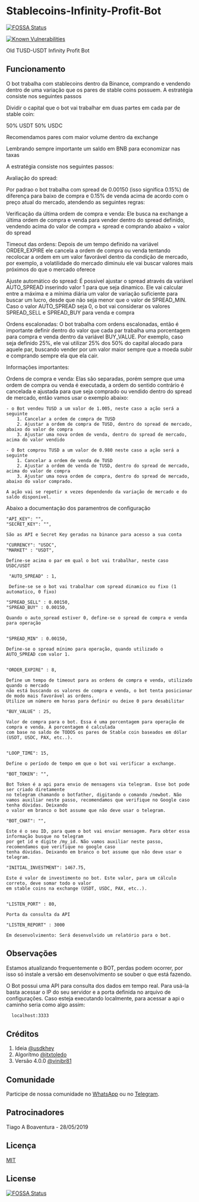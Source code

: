 # Stablecoins-Infinity-Profit-Bot
[![FOSSA Status](https://app.fossa.io/api/projects/git%2Bgithub.com%2FGuillerbr%2FStablecoins-Infinity-Profit-Bot.svg?type=shield)](https://app.fossa.io/projects/git%2Bgithub.com%2FGuillerbr%2FStablecoins-Infinity-Profit-Bot?ref=badge_shield)

[![Known Vulnerabilities](https://snyk.io/test/github/Guillerbr/Stablecoins-Infinity-Profit-Bot/badge.svg?targetFile=package.json)](https://snyk.io/test/github/Guillerbr/Stablecoins-Infinity-Profit-Bot?targetFile=package.json)

Old TUSD-USDT Infinity Profit Bot

## Funcionamento
O bot trabalha com stablecoins dentro da Binance, comprando e vendendo dentro de uma variação que os pares
de stable coins possuem. A estratégia consiste nos seguintes passos

Dividir o capital que o bot vai trabalhar em duas partes em cada par de stable coin:

50% USDT
50% USDC

Recomendamos pares com maior volume dentro da exchange

Lembrando sempre importante um saldo em BNB para economizar nas taxas

A estratégia consiste nos seguintes passos:

Avaliação do spread:

Por padrao o bot trabalha com spread de 0.00150 (isso significa 0.15%) de diferença para baixo
de compra e 0.15% de venda acima de acordo com o preço atual do mercado, atendendo as seguintes regras:

Verificação da última ordem de compra e venda: Ele busca na exchange a última ordem de compra e venda
para vender dentro do spread definido, vendendo acima do valor de compra + spread e comprando abaixo + valor do spread

Timeout das ordens: Depois de um tempo definido na variável ORDER_EXPIRE ele cancela a ordem de compra ou venda
tentando recolocar a ordem em um valor favorável dentro da condição de mercado, por exemplo, a volatilidade 
do mercado diminuiu ele vai buscar valores mais próximos do que o mercado oferece

Ajuste automático do spread: É possível ajustar o spread através da variável AUTO_SPREAD inserindo valor 1
para que seja dinamico. Ele vai calcular entre a máxima e a mínima diária um valor de variação suficiente
para buscar um lucro, desde que não seja menor que o valor de SPREAD_MIN. Caso o valor AUTO_SPREAD seja 0, 
o bot vai considerar os valores SPREAD_SELL e SPREAD_BUY para venda e compra

Ordens escalonadas: O bot trabalha com ordens escalonadas, então é importante definir dentro do valor
que cada par trabalha uma porcentagem para compra e venda dentro da variável BUY_VALUE. Por exemplo, caso seja
definido 25%, ele vai utilizar 25% dos 50% do capital alocado para aquele par, buscando vender por um valor maior 
sempre que a moeda subir e comprando sempre ela que ela cair.

Informações importantes:

Ordens de compra e venda: Elas são separadas, porém sempre que uma ordem de compra ou venda é executada, a ordem
do sentido contrário é cancelada e ajustada para que seja comprado ou vendido dentro do spread de mercado, então
vamos usar o exemplo abaixo:
	
	- o Bot vendeu TUSD a um valor de 1.005, neste caso a ação será a seguinte
		1. Cancelar a ordem de compra de TUSD
		2. Ajustar a ordem de compra de TUSD, dentro do spread de mercado, abaixo do valor de compra
		3. Ajustar uma nova ordem de venda, dentro do spread de mercado, acima do valor vendido
		
	- O Bot comprou TUSD a um valor de 0.980 neste caso a ação será a seguinte
		1. Cancelar a ordem de venda de TUSD
		2. Ajustar a ordem de venda de TUSD, dentro do spread de mercado, acima do valor de compra
		3. Ajustar uma nova ordem de compra, dentro do spread de mercado, abaixo do valor comprado.
	
	A ação vai se repetir x vezes dependendo da variação de mercado e do saldo disponível.
	
	
Abaixo a documentação dos paramentros de configuração

    "API_KEY": "",
    "SECRET_KEY": "",
    
    São as API e Secret Key geradas na binance para acesso a sua conta
    
    "CURRENCY": "USDC",
    "MARKET" : "USDT",
    
    Define-se acima o par em qual o bot vai trabalhar, neste caso USDC/USDT
    
     "AUTO_SPREAD" : 1,
     
     Define-se se o bot vai trabalhar com spread dinamico ou fixo (1 automatico, 0 fixo)
        
    "SPREAD_SELL" : 0.00150,
    "SPREAD_BUY" : 0.00150,
    
    Quando o auto_spread estiver 0, define-se o spread de compra e venda para operação 
    
    
    "SPREAD_MIN" : 0.00150,
    
    Define-se o spread mínimo para operação, quando utilizado o AUTO_SPREAD com valor 1. 
       
    
    "ORDER_EXPIRE" : 8,
    
    Define um tempo de timeout para as ordens de compra e venda, utilizado quando o mercado
    não está buscando os valores de compra e venda, o bot tenta posicionar de modo mais favorável as ordens.
    Utilize um número em horas para definir ou deixe 0 para desabilitar
   
    "BUY_VALUE" : 25,
    
    Valor de compra para o bot. Essa é uma porcentagem para operação de compra e venda. A porcentagem é calculada
    com base no saldo de TODOS os pares de Stable coin baseados em dólar (USDT, USDC, PAX, etc..).    
    
    
    "LOOP_TIME": 15,
    
    Define o período de tempo em que o bot vai verificar a exchange.
    
    "BOT_TOKEN": "",
    
    Bot Token é a api para envio de mensagens via telegram. Esse bot pode ser criado diretamente 
    no telegram chamando o botfather, digitando o comando /newbot. Não
    vamos auxiliar neste passo, recomendamos que verifique no Google caso tenha dúvidas. Deixando
    o valor em branco o bot assume que não deve usar o telegram.
    
    "BOT_CHAT": "",
    
    Este é o seu ID, para quem o bot vai enviar mensagem. Para obter essa informação busque no telegram 
    por get id e digite /my_id. Não vamos auxiliar neste passo, recomendamos que verifique no google caso 
    tenha dúvidas. Deixando em branco o bot assume que não deve usar o telegram.
      
    "INITIAL_INVESTMENT": 1467.75,
    
    Este é valor de investimento no bot. Este valor, para um cálculo correto, deve somar todo o valor
    em stable coins na exchange (USDT, USDC, PAX, etc..). 
    
    
    "LISTEN_PORT" : 80,
    
    Porta da consulta da API
    
	"LISTEN_REPORT" : 3000
	
	Em desenvolvimento: Será desenvolvido um relatório para o bot.
	
## Observações
Estamos atualizando frequentemente o BOT, perdas podem ocorrer, por isso só instale a versão em desenvolvimento se souber o que está fazendo.

O Bot possui uma API para consulta dos dados em tempo real. Para usá-la basta acessar o IP do seu servidor e a porta definida no arquivo de configurações. Caso esteja executando localmente, para acessar a api o caminho seria como algo assim:
```bash
  localhost:3333
```
## Créditos
1. Ideia [@usdkhey](https://github.com/usdkhey)
2. Algorítmo [@itxtoledo](https://github.com/itxtoledo)
3. Versão 4.0.0 [@vinibr81](https://github.com/vinibr81)

## Comunidade
Participe de nossa comunidade no [WhatsApp](https://chat.whatsapp.com/KxB0etimVPQL3ncEn8u7tO)
ou no [Telegram](https://t.me/bitragem).

## Patrocinadores
Tiago A Boaventura - 28/05/2019

## Licença
[MIT](https://choosealicense.com/licenses/mit/)


## License
[![FOSSA Status](https://app.fossa.io/api/projects/git%2Bgithub.com%2FGuillerbr%2FStablecoins-Infinity-Profit-Bot.svg?type=large)](https://app.fossa.io/projects/git%2Bgithub.com%2FGuillerbr%2FStablecoins-Infinity-Profit-Bot?ref=badge_large)
